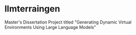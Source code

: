 # llmterraingen
Master's Dissertation Project titled "Generating Dynamic Virtual Environments Using Large Language Models"
